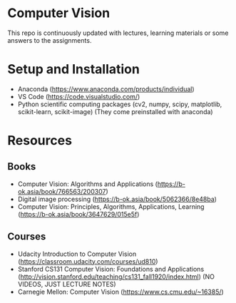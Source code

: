 # Computer Vision

This repo is continuously updated with lectures, learning materials or some answers to the assignments.

# Setup and Installation
- Anaconda (https://www.anaconda.com/products/individual)
- VS Code (https://code.visualstudio.com/)
- Python scientific computing packages (cv2, numpy, scipy, matplotlib, scikit-learn, scikit-image) (They come preinstalled with anaconda)


# Resources

## Books
- Computer Vision: Algorithms and Applications (https://b-ok.asia/book/766563/200307)
- Digital image processing (https://b-ok.asia/book/5062366/8e48ba)
- Computer Vision: Principles, Algorithms, Applications, Learning (https://b-ok.asia/book/3647629/015e5f)

## Courses
- Udacity Introduction to Computer Vision (https://classroom.udacity.com/courses/ud810)
- Stanford CS131 Computer Vision: Foundations and Applications (http://vision.stanford.edu/teaching/cs131_fall1920/index.html) (NO VIDEOS, JUST LECTURE NOTES)
- Carnegie Mellon: Computer Vision (https://www.cs.cmu.edu/~16385/)
